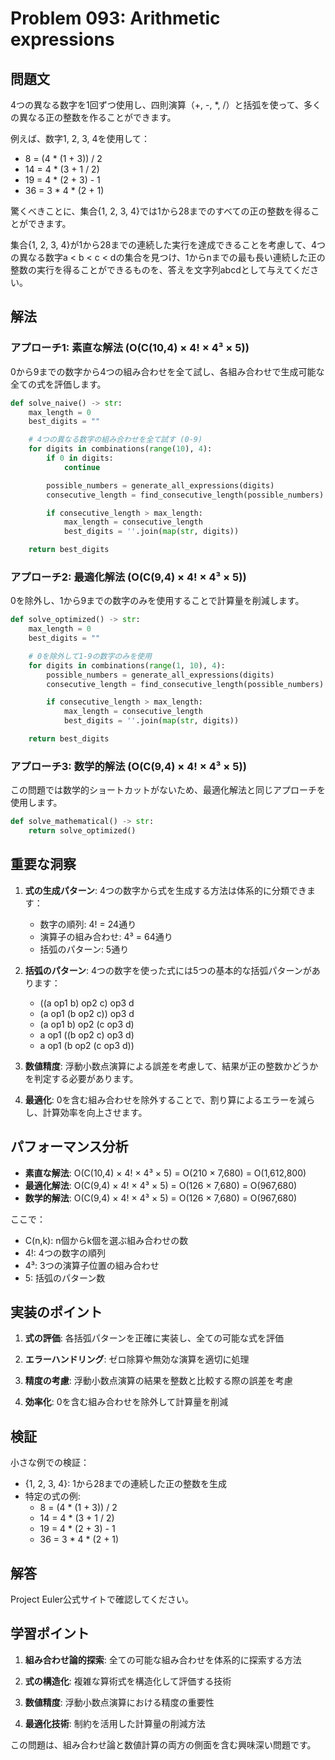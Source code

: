 # Problem 093: Arithmetic expressions

## 問題文

4つの異なる数字を1回ずつ使用し、四則演算（+, -, *, /）と括弧を使って、多くの異なる正の整数を作ることができます。

例えば、数字1, 2, 3, 4を使用して：
- 8 = (4 * (1 + 3)) / 2
- 14 = 4 * (3 + 1 / 2)
- 19 = 4 * (2 + 3) - 1
- 36 = 3 * 4 * (2 + 1)

驚くべきことに、集合{1, 2, 3, 4}では1から28までのすべての正の整数を得ることができます。

集合{1, 2, 3, 4}が1から28までの連続した実行を達成できることを考慮して、4つの異なる数字a < b < c < dの集合を見つけ、1からnまでの最も長い連続した正の整数の実行を得ることができるものを、答えを文字列abcdとして与えてください。

## 解法

### アプローチ1: 素直な解法 (O(C(10,4) × 4! × 4³ × 5))

0から9までの数字から4つの組み合わせを全て試し、各組み合わせで生成可能な全ての式を評価します。

```python
def solve_naive() -> str:
    max_length = 0
    best_digits = ""

    # 4つの異なる数字の組み合わせを全て試す (0-9)
    for digits in combinations(range(10), 4):
        if 0 in digits:
            continue

        possible_numbers = generate_all_expressions(digits)
        consecutive_length = find_consecutive_length(possible_numbers)

        if consecutive_length > max_length:
            max_length = consecutive_length
            best_digits = ''.join(map(str, digits))

    return best_digits
```

### アプローチ2: 最適化解法 (O(C(9,4) × 4! × 4³ × 5))

0を除外し、1から9までの数字のみを使用することで計算量を削減します。

```python
def solve_optimized() -> str:
    max_length = 0
    best_digits = ""

    # 0を除外して1-9の数字のみを使用
    for digits in combinations(range(1, 10), 4):
        possible_numbers = generate_all_expressions(digits)
        consecutive_length = find_consecutive_length(possible_numbers)

        if consecutive_length > max_length:
            max_length = consecutive_length
            best_digits = ''.join(map(str, digits))

    return best_digits
```

### アプローチ3: 数学的解法 (O(C(9,4) × 4! × 4³ × 5))

この問題では数学的ショートカットがないため、最適化解法と同じアプローチを使用します。

```python
def solve_mathematical() -> str:
    return solve_optimized()
```

## 重要な洞察

1. **式の生成パターン**: 4つの数字から式を生成する方法は体系的に分類できます：
   - 数字の順列: 4! = 24通り
   - 演算子の組み合わせ: 4³ = 64通り
   - 括弧のパターン: 5通り

2. **括弧のパターン**: 4つの数字を使った式には5つの基本的な括弧パターンがあります：
   - ((a op1 b) op2 c) op3 d
   - (a op1 (b op2 c)) op3 d
   - (a op1 b) op2 (c op3 d)
   - a op1 ((b op2 c) op3 d)
   - a op1 (b op2 (c op3 d))

3. **数値精度**: 浮動小数点演算による誤差を考慮して、結果が正の整数かどうかを判定する必要があります。

4. **最適化**: 0を含む組み合わせを除外することで、割り算によるエラーを減らし、計算効率を向上させます。

## パフォーマンス分析

- **素直な解法**: O(C(10,4) × 4! × 4³ × 5) = O(210 × 7,680) = O(1,612,800)
- **最適化解法**: O(C(9,4) × 4! × 4³ × 5) = O(126 × 7,680) = O(967,680)
- **数学的解法**: O(C(9,4) × 4! × 4³ × 5) = O(126 × 7,680) = O(967,680)

ここで：
- C(n,k): n個からk個を選ぶ組み合わせの数
- 4!: 4つの数字の順列
- 4³: 3つの演算子位置の組み合わせ
- 5: 括弧のパターン数

## 実装のポイント

1. **式の評価**: 各括弧パターンを正確に実装し、全ての可能な式を評価

2. **エラーハンドリング**: ゼロ除算や無効な演算を適切に処理

3. **精度の考慮**: 浮動小数点演算の結果を整数と比較する際の誤差を考慮

4. **効率化**: 0を含む組み合わせを除外して計算量を削減

## 検証

小さな例での検証：
- {1, 2, 3, 4}: 1から28までの連続した正の整数を生成
- 特定の式の例:
  - 8 = (4 * (1 + 3)) / 2
  - 14 = 4 * (3 + 1 / 2)
  - 19 = 4 * (2 + 3) - 1
  - 36 = 3 * 4 * (2 + 1)

## 解答

Project Euler公式サイトで確認してください。

## 学習ポイント

1. **組み合わせ論的探索**: 全ての可能な組み合わせを体系的に探索する方法

2. **式の構造化**: 複雑な算術式を構造化して評価する技術

3. **数値精度**: 浮動小数点演算における精度の重要性

4. **最適化技術**: 制約を活用した計算量の削減方法

この問題は、組み合わせ論と数値計算の両方の側面を含む興味深い問題です。
